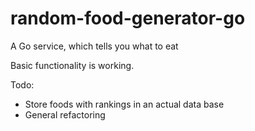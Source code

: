 # random-food-generator-go
A Go service, which tells you what to eat

Basic functionality is working.

Todo: 
- Store foods with rankings in an actual data base
- General refactoring
